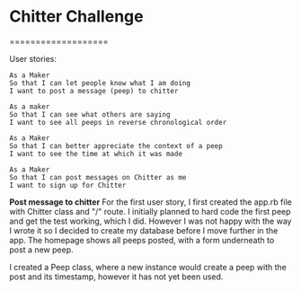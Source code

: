 # Chitter Challenge
===================

User stories:
```
As a Maker
So that I can let people know what I am doing  
I want to post a message (peep) to chitter

As a maker
So that I can see what others are saying  
I want to see all peeps in reverse chronological order

As a Maker
So that I can better appreciate the context of a peep
I want to see the time at which it was made

As a Maker
So that I can post messages on Chitter as me
I want to sign up for Chitter
```

**Post message to chitter**
For the first user story, I first created the app.rb file with Chitter class and "/" route. I initially planned to hard code the first peep and get the test working, which I did. However I was not happy with the way I wrote it so I decided to create my database before I move further in the app. The homepage shows all peeps posted, with a form underneath to post a new peep.

I created a Peep class, where a new instance would create a peep with the post and its timestamp, however it has not yet been used.
